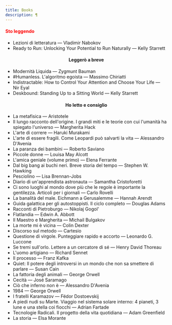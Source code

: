 ```yaml
---
title: Books
description: ¶
---
```


#### <span style="color:red">Sto leggendo</span>
* Lezioni di letteratura — Vladimir Nabokov
* Ready to Run: Unlocking Your Potential to Run Naturally — Kelly Starrett

#### <div align="center">Leggerò a breve</div>
* Modernità Liquida — Zygmunt Bauman
* #Humanless. L'algoritmo egoista — Massimo Chiriatti
* Indistractable: How to Control Your Attention and Choose Your Life — Nir Eyal
* Deskbound: Standing Up to a Sitting World — Kelly Starrett


#### <div align="center">Ho letto e consiglio</div>
* La metafisica — Aristotele
* Il lungo racconto dell'origine. I grandi miti e le teorie con cui l'umanità ha spiegato l'universo — Margherita Hack
* L'arte di correre — Haruki Murakami
* L'arte di essere fragili. Come Leopardi può salvarti la vita — Alessandro D'Avenia
* La paranza dei bambini — Roberto Saviano
* Piccole donne — Louisa May Alcott
* L'amica geniale (volume primo) — Elena Ferrante
* Dal big bang ai buchi neri. Breve storia del tempo — Stephen W. Hawking
* Pesciolino — Lisa Brennan-Jobs
* Diario di un'apprendista astronauta — Samantha Cristoforetti
* Ci sono luoghi al mondo dove più che le regole è importante la gentilezza. Articoli per i giornali — Carlo Rovelli
* La banalità del male. Eichmann a Gerusalemme — Hannah Arendt
* Guida galattica per gli autostoppisti. Il ciclo completo — Douglas Adams
* Racconti di Pietroburgo — Nikolaj Gogol'
* Flatlandia — Edwin A. Abbott
* Il Maestro e Margherita — Michail Bulgakov
* La morte mi è vicina — Colin Dexter
* Discorso sul metodo — Cartesio
* Questione di virgole. Punteggiare rapido e accorto — Leonardo G. Luccone
* Se tremi sull'orlo. Lettere a un cercatore di sé — Henry David Thoreau
* L'uomo artigiano — Richard Sennet
* Il processo — Franz Kafka
* Quiet: Il potere degli introversi in un mondo che non sa smettere di parlare — Susan Cain
* La fattoria degli animali — George Orwell
* Cecità — José Saramago
* Ciò che inferno non è — Alessandro D'Avenia
* 1984 — George Orwell
* I fratelli Karamazov — Fëdor Dostoevskij
* A piedi nudi su Marte. Viaggio nel sistema solare interno: 4 pianeti, 3 lune e una stella coi fiocchi — Adrian Fartade
* Tecnologie Radicali. Il progetto della vita quotidiana — Adam Greenfield
* La storia — Elsa Morante
